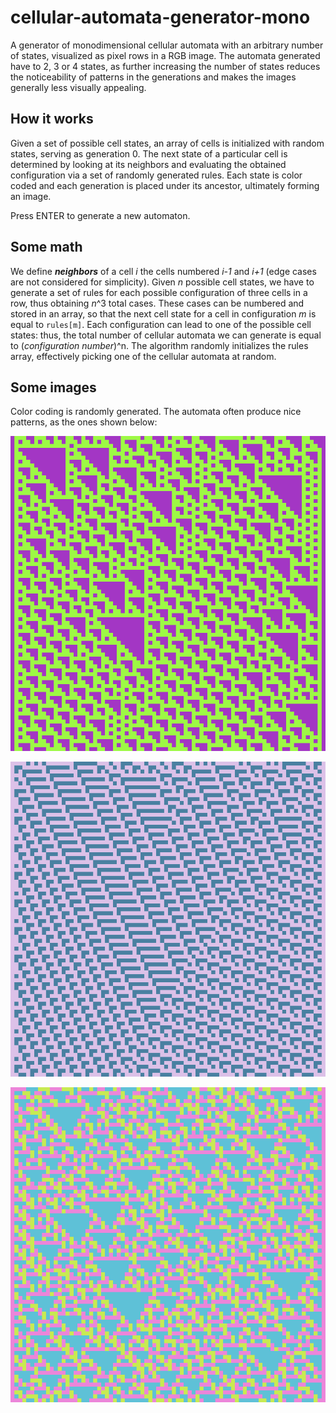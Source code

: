 # cellular-automata-generator-mono
A generator of monodimensional cellular automata with an arbitrary number of states, visualized as pixel rows in a RGB image.
The automata generated have to 2, 3 or 4 states, as further increasing the number of states reduces the noticeability of patterns in the generations and makes the images generally less visually appealing.

## How it works
Given a set of possible cell states, an array of cells is initialized with random states, serving as generation 0.
The next state of a particular cell is determined by looking at its neighbors and evaluating the obtained configuration via a set of randomly generated rules.
Each state is color coded and each generation is placed under its ancestor, ultimately forming an image.

Press ENTER to generate a new automaton.

## Some math
We define **_neighbors_** of a cell _i_ the cells numbered _i-1_ and _i+1_ (edge cases are not considered for simplicity). Given _n_ possible cell states, we have to generate a set of rules for each possible configuration of three cells in a row, thus obtaining _n_^3 total cases.
These cases can be numbered and stored in an array, so that the next cell state for a cell in configuration _m_ is equal to `rules[m]`.
Each configuration can lead to one of the possible cell states: thus, the total number of cellular automata we can generate is equal to (_configuration number_)^n.
The algorithm randomly initializes the rules array, effectively picking one of the cellular automata at random.

## Some images

Color coding is randomly generated. The automata often produce nice patterns, as the ones shown below:

![](images/cell1.png)

![](images/cell2.png)

![](images/cell3.png)
